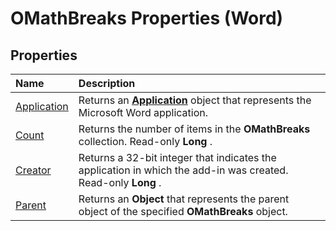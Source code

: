 
# OMathBreaks Properties (Word)

## Properties



|**Name**|**Description**|
|:-----|:-----|
|[Application](4ff4771f-8c7d-009f-0f56-fb175796e6fb.md)|Returns an  **[Application](d1cf6f8f-4e88-bf01-93b4-90a83f79cb44.md)** object that represents the Microsoft Word application.|
|[Count](57d15145-8cb2-30a4-0763-3b8e5611d118.md)|Returns the number of items in the  **OMathBreaks** collection. Read-only **Long** .|
|[Creator](3a599a33-f257-dce1-17ab-bc8bb03cfeff.md)|Returns a 32-bit integer that indicates the application in which the add-in was created. Read-only  **Long** .|
|[Parent](65f55e9f-598a-71fd-b2b2-e504e03d1b0f.md)|Returns an  **Object** that represents the parent object of the specified **OMathBreaks** object.|
